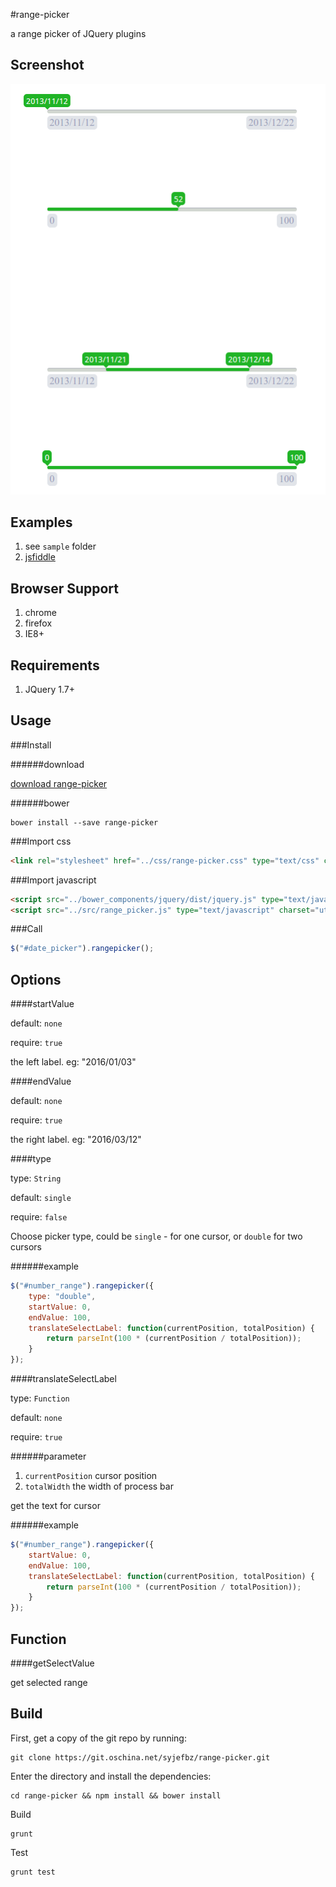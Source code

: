#range-picker

a range picker of JQuery plugins

Screenshot
---
![date-picker](./images/range-picker.png)

Examples
---
1. see `sample` folder
2. [jsfiddle](https://jsfiddle.net/cqmyg/me1dmz9e/4/)

Browser Support
---
1. chrome
2. firefox
3. IE8+

Requirements
---
1. JQuery 1.7+

Usage
---

###Install

######download

[download range-picker](http://git.oschina.net/syjefbz/range-picker/repository/archive/master)

######bower

```shell
bower install --save range-picker
```

###Import css

```html
<link rel="stylesheet" href="../css/range-picker.css" type="text/css" charset="utf-8" />

```

###Import javascript

```html
<script src="../bower_components/jquery/dist/jquery.js" type="text/javascript" charset="utf-8"></script>
<script src="../src/range_picker.js" type="text/javascript" charset="utf-8"></script>

```
###Call
```javascript
$("#date_picker").rangepicker();
```

Options
---

####startValue

default: `none`

require: `true`

the left label. eg: "2016/01/03"

####endValue

default: `none`

require: `true`

the right label. eg: "2016/03/12"

####type

type: `String`

default: `single`

require: `false`

Choose picker type, could be `single` - for one cursor, or `double` for two cursors

######example
```js
$("#number_range").rangepicker({
    type: "double",
    startValue: 0,
    endValue: 100,
    translateSelectLabel: function(currentPosition, totalPosition) {
        return parseInt(100 * (currentPosition / totalPosition));
    }
});
```

####translateSelectLabel

type: `Function`

default: `none`

require: `true`

######parameter
1. `currentPosition` cursor position
2. `totalWidth` the width of process bar

get the text for cursor


######example
```js
$("#number_range").rangepicker({
    startValue: 0,
    endValue: 100,
    translateSelectLabel: function(currentPosition, totalPosition) {
        return parseInt(100 * (currentPosition / totalPosition));
    }
});
```

Function
---

####getSelectValue

get selected range


Build
---

First, get a copy of the git repo by running:

```shell
git clone https://git.oschina.net/syjefbz/range-picker.git
```

Enter the directory and install the dependencies:

```shell
cd range-picker && npm install && bower install
```

Build

```shell
grunt
```

Test

```shell
grunt test
```
